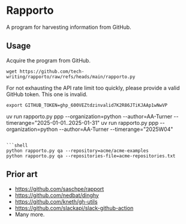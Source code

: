 # Rapporto

A program for harvesting information from GitHub.

## Usage

Acquire the program from GitHub.
```shell
wget https://github.com/tech-writing/rapporto/raw/refs/heads/main/rapporto.py
```

For not exhausting the API rate limit too quickly,
please provide a valid GitHub token. This one is invalid.
```shell
export GITHUB_TOKEN=ghp_600VEZtdzinvalid7K2R86JTiKJAAp1wNwVP
```

uv run rapporto.py ppp --organization=python --author=AA-Turner --timerange="2025-01-01..2025-01-31"
uv run rapporto.py ppp --organization=python --author=AA-Turner --timerange="2025W04"
```

```shell
python rapporto.py qa --repository=acme/acme-examples
python rapporto.py qa --repositories-file=acme-repositories.txt
```


## Prior art
- https://github.com/saschpe/rapport
- https://github.com/nedbat/dinghy
- https://github.com/kneth/gh-utils
- https://github.com/slackapi/slack-github-action
- Many more.
